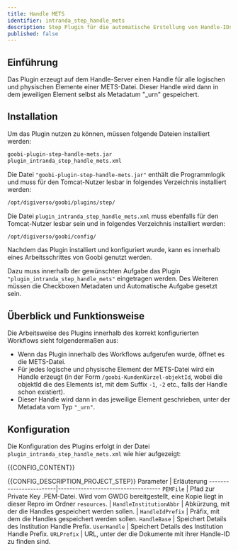 ```yaml
---
title: Handle METS 
identifier: intranda_step_handle_mets
description: Step Plugin für die automatische Erstellung von Handle-IDs in METS-Dateien
published: false
---
```


## Einführung
Das Plugin erzeugt auf dem Handle-Server einen Handle für alle logischen und physischen Elemente einer METS-Datei. Dieser Handle wird dann in dem jeweiligen Element selbst als Metadatum "_urn" gespeichert.

## Installation
Um das Plugin nutzen zu können, müssen folgende Dateien installiert werden:

```bash
goobi-plugin-step-handle-mets.jar
plugin_intranda_step_handle_mets.xml
```

Die Datei `"goobi-plugin-step-handle-mets.jar"` enthält die Programmlogik und muss für den Tomcat-Nutzer lesbar in folgendes Verzeichnis installiert werden:

```bash
/opt/digiverso/goobi/plugins/step/
```

Die Datei ```plugin_intranda_step_handle_mets.xml``` muss ebenfalls für den Tomcat-Nutzer lesbar sein und in folgendes Verzeichnis installiert werden:

```bash
/opt/digiverso/goobi/config/
```

Nachdem das Plugin installiert und konfiguriert wurde, kann es innerhalb eines Arbeitsschrittes von Goobi genutzt werden.

Dazu muss innerhalb der gewünschten Aufgabe das Plugin `"plugin_intranda_step_handle_mets"` eingetragen werden. Des Weiteren müssen die Checkboxen Metadaten und Automatische Aufgabe gesetzt sein.

## Überblick und Funktionsweise
Die Arbeitsweise des Plugins innerhalb des korrekt konfigurierten Workflows sieht folgendermaßen aus:

* Wenn das Plugin innerhalb des Workflows aufgerufen wurde, öffnet es die METS-Datei.
* Für jedes logische und physische Element der METS-Datei wird ein Handle erzeugt (in der Form `/goobi-KundenKürzel-objektId`, wobei die objektId die des Elements ist, mit dem Suffix `-1`, `-2` etc., falls der Handle schon existiert).
* Dieser Handle wird dann in das jeweilige Element geschrieben, unter der Metadata vom Typ `"_urn"`.


## Konfiguration
Die Konfiguration des Plugins erfolgt in der Datei `plugin_intranda_step_handle_mets.xml` wie hier aufgezeigt:

{{CONFIG_CONTENT}}

{{CONFIG_DESCRIPTION_PROJECT_STEP}}
Parameter               | Erläuterung
------------------------|------------------------------------
`PEMFile`          | Pfad zur Private Key .PEM-Datei. Wird vom GWDG bereitgestellt, eine Kopie liegt in dieser Repro im Ordner `resources`. |
`HandleInstitutionAbbr`   | Abkürzung, mit der die Handles gespeichert werden sollen. |
`HandleIdPrefix`          | Präfix, mit dem die Handles gespeichert werden sollen.
`HandleBase`              | Speichert Details des Institution Handle Prefix.
`UserHandle`              | Speichert Details des Institution Handle Prefix.
`URLPrefix`               | URL, unter der die Dokumente mit ihrer Handle-ID zu finden sind.
